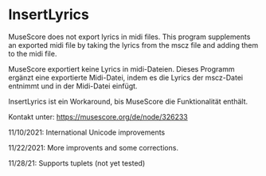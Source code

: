 # InsertLyrics

MuseScore does not export lyrics in midi files. 
This program supplements an exported midi file by taking the lyrics from the mscz file and adding them to the midi file.

MuseScore exportiert keine Lyrics in midi-Dateien. 
Dieses Programm ergänzt eine exportierte Midi-Datei, indem es die Lyrics der mscz-Datei entnimmt und in der Midi-Datei einfügt.  

InsertLyrics ist ein Workaround, bis MuseScore die Funktionalität enthält.

Kontakt unter: https://musescore.org/de/node/326233

11/10/2021: International Unicode improvements

11/22/2021: More improvents and some corrections. 

11/28/21: Supports tuplets (not yet tested)
